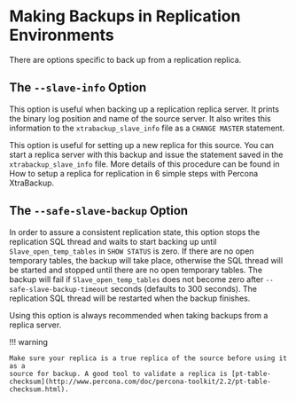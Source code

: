 # Making Backups in Replication Environments

There are options specific to back up from a replication replica.

## The `--slave-info` Option

This option is useful when backing up a replication replica server. It prints the
binary log position and name of the source server. It also writes this
information to the `xtrabackup_slave_info` file as a `CHANGE MASTER`
statement.

This option is useful for setting up a new replica for this source.
You can start a replica server with this backup and issue the statement saved in the
`xtrabackup_slave_info` file. More details of this procedure can be found
in How to setup a replica for replication in 6 simple steps with Percona XtraBackup.

## The `--safe-slave-backup` Option

In order to assure a consistent replication state, this option stops the replication
SQL thread and waits to start backing up until `Slave_open_temp_tables` in
`SHOW STATUS` is zero. If there are no open temporary tables, the backup will
take place, otherwise the SQL thread will be started and stopped until there are
no open temporary tables. The backup will fail if `Slave_open_temp_tables`
does not become zero after `--safe-slave-backup-timeout`
seconds (defaults to 300 seconds). The replication SQL thread will be restarted when
the backup finishes.

Using this option is always recommended when taking backups from a replica server.

!!! warning
   
    Make sure your replica is a true replica of the source before using it as a
    source for backup. A good tool to validate a replica is [pt-table-checksum](http://www.percona.com/doc/percona-toolkit/2.2/pt-table-checksum.html).


